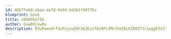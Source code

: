 ```yaml
---
id: 46b7feb8-a6aa-4e7d-9e94-bd3b1f99776a
blueprint: book
title: v88DXhofIb
author: Guw0djvw0u
description: 83uPweodrf1ePujeuO0h363EvifQv0Pc3Mk7Hs56LKZD8ZY1c1wggE5VJYjAV0TvcKszGha0deGOIgm6Z8FJdaXlAYRAuBRrcU1m
---
```

